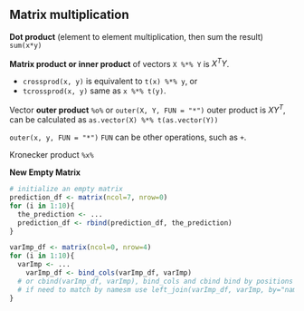 ## Matrix multiplication

**Dot product** (element to element multiplication, then sum the result) `sum(x*y)` 

**Matrix product or inner product** of vectors `X %*% Y` is $X^TY$.

- `crossprod(x, y)` is equivalent to `t(x) %*% y`, or
- `tcrossprod(x, y)` same as `x %*% t(y)`.

Vector **outer product** `%o%` or `outer(X, Y, FUN = "*")` outer product is $XY^T$, can be calculated as `as.vector(X) %*% t(as.vector(Y))`

`outer(x, y, FUN = "*")` `FUN` can be other operations, such as `+`.

Kronecker product `%x%`





**New Empty Matrix**

```R
# initialize an empty matrix
prediction_df <- matrix(ncol=7, nrow=0)
for (i in 1:10){
  the_prediction <- ...
  prediction_df <- rbind(prediction_df, the_prediction)
}

varImp_df <- matrix(ncol=0, nrow=4)
for (i in 1:10){
  varImp <- ...
	varImp_df <- bind_cols(varImp_df, varImp)
  # or cbind(varImp_df, varImp), bind_cols and cbind bind by positions
  # if need to match by namesm use left_join(varImp_df, varImp, by="name")
}
```

